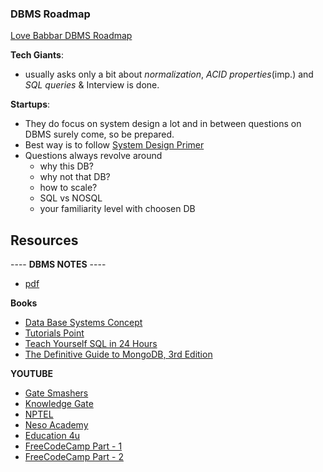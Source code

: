 ### DBMS Roadmap 

[Love Babbar DBMS Roadmap](https://whimsical.com/dbms-roadmap-by-love-babbar-FmUi8ffVop33t3MmpVxPCo)

**Tech Giants**:
  * usually asks only a bit about *normalization*, *ACID properties*(imp.) and *SQL queries* & Interview is done.

**Startups**:
  * They do focus on system design a lot and in between questions on DBMS surely come, so be prepared.
  * Best way is to follow [System Design Primer](https://github.com/donnemartin/system-design-primer#database)
  * Questions always revolve around 
       * why this DB?
       * why not that DB?
       * how to scale?
       * SQL vs NOSQL
       * your familiarity level with choosen DB

## Resources 

---- **DBMS NOTES** ----
     
   - [pdf](https://github.com/cybergeekgyan/Internship-Preparation-/blob/main/Core%20CS%20Subjects/DBMS/DBMS_Notes.docx)


**Books**
   
   - [Data Base Systems Concept](https://github.com/cybergeekgyan/Internship-Preparation-/blob/main/Core%20CS%20Subjects/DBMS/databasesystems7thedition.pdf)
   - [Tutorials Point](https://github.com/cybergeekgyan/Internship-Preparation-/blob/main/Core%20CS%20Subjects/DBMS/dbms_tutorial.pdf)
   - [Teach Yourself SQL in 24 Hours](https://github.com/cybergeekgyan/Internship-Preparation-/blob/main/Core%20CS%20Subjects/DBMS/Teach%20Yourself%20SQL%20In%2024%20hours.pdf)
   - [The Definitive Guide to MongoDB, 3rd Edition](https://github.com/cybergeekgyan/Internship-Preparation-/blob/main/Core%20CS%20Subjects/DBMS/The%20Definitive%20Guide%20to%20MongoDB%2C%203rd%20Edition.pdf)
   

**YOUTUBE**
  - [Gate Smashers](https://www.youtube.com/playlist?list=PLxCzCOWd7aiFAN6I8CuViBuCdJgiOkT2Y)
  - [Knowledge Gate](https://www.youtube.com/playlist?list=PLmXKhU9FNesR1rSES7oLdJaNFgmuj0SYV)
  - [NPTEL](https://onlinecourses.nptel.ac.in/noc21_cs04/preview)
  - [Neso Academy](https://www.youtube.com/playlist?list=PLBlnK6fEyqRi_CUQ-FXxgzKQ1dwr_ZJWZ)
  - [Education 4u](https://www.youtube.com/playlist?list=PLrjkTql3jnm-CLxHftqLgkrZbM8fUt0vn)
  - [FreeCodeCamp Part - 1](https://www.youtube.com/watch?v=4cWkVbC2bNE&t=213s)
  - [FreeCodeCamp Part - 2](https://www.youtube.com/watch?v=lxEdaElkQhQ)


